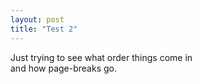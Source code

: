 ```yaml
---
layout: post
title: "Test 2"
---
```


Just trying to see what order things come in  
and how page-breaks go.
